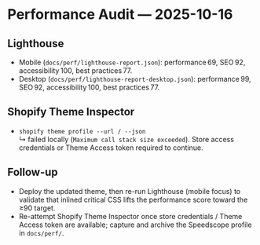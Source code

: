 # Performance Audit — 2025-10-16

## Lighthouse
- Mobile (`docs/perf/lighthouse-report.json`): performance 69, SEO 92, accessibility 100, best practices 77.
- Desktop (`docs/perf/lighthouse-report-desktop.json`): performance 99, SEO 92, accessibility 100, best practices 77.

## Shopify Theme Inspector
- `shopify theme profile --url / --json`  
  ↳ failed locally (`Maximum call stack size exceeded`). Store access credentials or Theme Access token required to continue.

## Follow-up
- Deploy the updated theme, then re-run Lighthouse (mobile focus) to validate that inlined critical CSS lifts the performance score toward the ≥90 target.
- Re-attempt Shopify Theme Inspector once store credentials / Theme Access token are available; capture and archive the Speedscope profile in `docs/perf/`.
